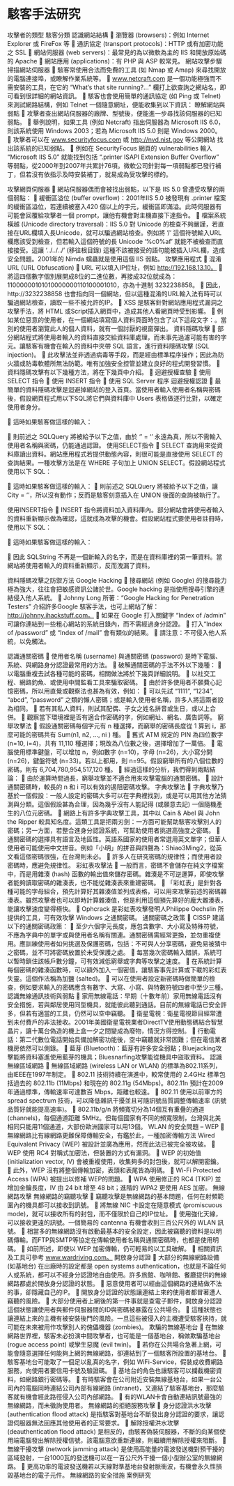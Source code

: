
# 駭客手法研究

攻擊者的類型
駭客分類
認識網站結構
	瀏覽器 (browsers)：例如 Internet Explorer 或 FireFox 等
	通訊協定 (transport protocols)：HTTP 或有加密功能之 SSL
	網站伺服器 (web servers)：最常見的為以微軟為主的 IIS 和開放原始碼的 Apache
	網站應用 (applications)：有 PHP 與 ASP 較常見。
網站攻擊步驟
掃描網站伺服器
	駭客常使用合法而免費的工具 (如 Nmap 或 Amap) 來尋找開放的電腦連接埠，或瞭解作業系統等。
	www.netcraft.com 是一個功能極強而不需安裝的工具，在它的 “What‘s that site running?...” 欄打上欲查詢之網站名，即可看到很詳細的網站資訊。
	駭客也會使用簡單的通訊協定 (如 Ping 或 Telnet) 來測試網路結構，例如 Telnet 一個隨意網址，便能收集到以下資訊：
瞭解網站與弱點
	攻擊者查出網站伺服器的廠牌、型號後，便能進一步尋找該伺服器的已知弱點。
	舉例說明，如果工具 (例如 Netcraft) 指出伺服器為 Microsoft IIS 6.0， 則該系統使用 Windows 2003；若為 Microsoft IIS 5.0 則是 Windows 2000。
	攻擊者可以在 www.securityfocus.com 或 http://nvd.nist.gov 等公開網站 找出該系統的已知弱點。
	例如在 SecurityFocus 網頁的 vulnerabilities 輸入 “Microsoft IIS 5.0” 就能找到包括 “.printer ISAPI Extension Buffer Overflow” 等弱點，從2000年到2007年共累計76項。微軟公司針對每一項弱點都已發行補丁，但若沒有依指示及時安裝補丁，就易成為受攻擊的標的。

攻擊網頁伺服器
	網站伺服器偶而會被找出弱點，以下是 IIS 5.0 曾遭受攻擊的兩個弱點：
	緩衝區溢位 (buffer overflow)：2001年IIS 5.0 被發現有 .printer 檔案的緩衝區溢位，若連續被塞入420 個以上的字元，緩衝區即滿溢。此時伺服器有可能會回覆給攻擊者一個 prompt，讓他有機會對主機直接下達指令。
	檔案系統橫越 (Unicode directory traversal)：IIS 5.0 對 Unicode 的檢查不夠嚴謹，若直接在URL欄填入長Unicode，就可以騙過網站檢查。例如將 ’/’ 這個符號輸入URL欄應該受到檢查，但若輸入這個符號的長 Unicode ‘%c0%af’ 就能不被檢查而直接接受。這讓 ‘../../../’ (移往根目錄) 這種不該被接受的語句能被插入URL欄，造成安全問題。2001年的 Nimda 蠕蟲就是使用這個 IIS 弱點。
攻擊應用程式
	混淆 URL (URL Obfuscation)
	URL 可以填入IP位址，例如 http://192.168.13.10。
	將這四個數字個別展開成8位的二進位數，再接成32位就成為：11000000101010000000110100001010，亦為十進制 3232238858。
	因此，http://3232238858 也會指向同一個網站，但以這種混淆的URL輸入法有時可以騙過網站檢查，讀取一些不被允許的IP。
	XSS 是駭客針對網站應用程式漏洞之攻擊手法，將 HTML 或Script插入網頁中，造成其他人看網頁時受到影響。
	例如某位惡意的使用者，在一個網站填寫個人資料頁面時包含了以下這段文字：<script>alert(‘This is a pop!’);</script>。當別的使用者瀏覽此人的個人資料，就有一個討厭的視窗彈出。
資料隱碼攻擊
	部分網站程式將使用者輸入的資料直接交給資料庫處理，而未事先過濾可能有害的字元。讓駭客有機會在輸入的資料中夾帶 SQL 語言，進行資料隱碼攻擊 (SQL injection)。
	此攻擊法並非透過病毒等手段，而是經由標準程序操作；因此為防火牆或防毒軟體所無法防範。唯有加強安全控管並建立良好的程式開發習慣。
	資料隱碼攻擊有以下幾種方法，將在下幾頁中介紹。
	迴避授權查驗
	使用 SELECT 指令
	使用 INSERT 指令
	使用 SQL Server 程序
迴避授權認證
	最簡單的資料隱碼攻擊是迴避掉網站的登入首頁。當使用者輸入使用者名稱與密碼後，假設網頁程式用以下SQL將它們與資料庫中 Users 表格做逐行比對，以確定使用者身分。

	這時如果駭客做這樣的輸入：

	則前述之 SQLQuery 將被給予以下之值，由於 ‘’ = ‘’ 永遠為真，所以不需輸入使用者名稱與密碼，仍能通過認證。 
使用SELECT指令
	SELECT 查詢用來從資料庫讀出資料。網站應用程式若提供動態內容，則很可能是直接使用 SELECT 的查詢結果。一種攻擊方法是在 WHERE 子句加上 UNION SELECT。假設網站程式使用以下 SQL：

	這時如果駭客做這樣的輸入：
	則前述之 SQLQuery 將被給予以下之值，讓 City = ‘’，所以沒有動作；反而是駭客刻意插入在 UNION 後面的查詢被執行了。 

使用INSERT指令
	INSERT 指令將資料加入資料庫內。部分網站會將使用者輸入的資料重新顯示做為確認，這就成為攻擊的機會。假設網站程式要使用者註冊時，使用以下 SQL：

	這時如果駭客做這樣的輸入：

	因此 SQLString 不再是一個新輸入的名字，而是在資料庫裡的第一筆資料。當網站將使用者輸入的資料重新顯示，反而洩漏了資料。

資料隱碼攻擊之防禦方法
Google Hacking
	搜尋網站 (例如 Google) 的搜尋能力極為強大，往往會把敏感資訊公諸於世。Google hacking 是指使用搜尋引擎的連結侵入他人系統。
	Johnny Long 所著：“Google Hacking for Penetration Testers” 介紹許多Google 駭客手法，也可上網站了解：http://johnny.ihackstuff.com。
	如果在 Google 打入關鍵字 “Index of /admin” 可讓你連結到一些粗心網站的系統目錄內，而不需經過身分認證。
	打入“Index of /password” 或 “Index of /mail” 會有類似的結果。
	請注意：不可侵入他人系統，以免觸法。


認識通關密碼
	使用者名稱 (username) 與通關密碼 (password) 是時下電腦、系統、與網路身分認證最常用的方法。
	破解通關密碼的手法不外以下幾種：
	以電腦重複去試各種可能的密碼，相關做法將於下幾頁詳細說明。
	以社交工程、網路釣魚、或使用中間監看工具來騙取密碼。
	由於許多使用者不願費心記憶密碼，所以用直覺或觀察法也甚為有效，例如：
	可以先試 “1111”, “1234”, “abcd”, “password” 之類的懶人密碼；或是輸入使用者名稱，許多人將這兩者設為相同。
	若有其私人資料，則試其配偶、子女之姓名拼音或生日，或以上合併。
	觀察當下環境裡是否有適合作密碼的字，例如網址、網名、廣告詞等。
窮舉攻擊法
	假設通關密碼每個字元有 n 種選擇，而窮舉的密碼長度從 1 算到 i，那麼可能的密碼共有 Sum(n1, n2, …, ni ) 種。
	舊式 ATM 規定的 PIN 為四位數字 (n=10, i=4)，共有 11,110 種選擇；現改為八位數之後，選擇增加了一萬倍。
	電腦使用標準鍵盤，可以增加 n，例如數字 (n=10)，字母 (n=26)，大小寫分開 (n=26)，鍵盤符號 (n=33)。若以上都用，則 n=95。假設窮舉所有的八個位數的密碼，則有 6,704,780,954,517,120 種。
	經過這樣的分析，我們得到兩點結論：
	由於運算時間過長，窮舉攻擊並不適合用來攻擊電腦的通關密碼。
	設計通關密碼時，較長的 n 和 i 可以有效的遏阻密碼攻擊。
字典攻擊法
	字典攻擊乃基於一個假設：一般人設定的密碼大多可以在字典裡找到，或是可以用其他方法猜測與分類。這個假設甚為合理，因為幾乎沒有人能記得 (或願意去記) 一個隨機產生的八位元密碼。
	網路上有許多字典攻擊工具，其中以 Cain & Abel 與 John the Ripper 較具知名度。這類工具是把兩刃劍：一方面可能幫助駭客攻擊別人的密碼；另一方面，若整合進身分認證系統，可幫助使用者挑選高強度之密碼。
	通關密碼的選擇具有語言及地區性。英語系國家的使用者常選用英文單字；但華人使用者可能使用中文拼音。例如「小明」的拼音與四聲為：Shiao3Ming2，從英文看這個密碼很強，在台灣則未必。
	許多人在研究密碼的規律性；而使用者設密碼時，應避免規律性。
彩虹表攻擊法
	一般而言，密碼不會儲存在純文字檔案中，而是用雜湊 (hash) 函數的輸出值來儲存密碼。雜湊是不可逆運算，即使攻擊者能夠讀取密碼的雜湊表，也不能從雜湊表來重建密碼。
	「彩虹表」是針對各種可能的字母組合，預先計算好其雜湊值並列成表格，可以用來攻擊前述的密碼雜湊表。雖然攻擊者也可以即時計算雜湊值，但是利用這個預先算好的龐大雜湊表，能讓攻擊速度變得極快。
	Ophcrack 是彩虹表攻擊發明人Philippe Oechslin 所提供的工具，可有效攻擊 Windows 之通關密碼。
通關密碼之政策
	CISSP 建議以下的通關密碼政策：
	至少六個字元長度，應包含數字、大小寫及特殊符號，不應為字典中的單字或與使用者名稱有關連。通關密碼需經常更換，並勿重複使用。應訓練使用者如何挑選及保護密碼，包括：不可與人分享密碼，避免易被猜中之密碼，並不可將密碼放置於未受保護之處。
	每當幾次密碼輸入錯誤，系統可以暫時鎖住該帳戶數分鐘，可有效減低窮舉或字典等攻擊之速度。
	在系統計算每個密碼的雜湊函數時，可以額外加入一個密值，讓駭客事先計算或下載的彩虹表失靈。這個作法稱為加鹽 (salted)。
	可以在使用者設定新密碼時做簡單的檢查，例如要求輸入的密碼應含有數字、大寫、小寫、與特數符號四者中至少三種。
認識無線通訊技術與弱點
	家用無線電話：早期（十數年前）家用無線電話沒有安全措施，若與鄰居使用同型機具，就能彼此聽到通話。目前的無線電話已安全許多，但若有適當的工具，仍然可以空中竊聽。
	衛星電視：衛星電視節目經常遭到未付費戶的非法接收。2001年美國衛星電視業者DirectTV使用動態碼結合智慧晶片，讓十萬台偽造的機上盒一夕之間變成為廢物，情況方得控制。
	行動電話：第二代數位電話開始具備加解密功能後，空中竊聽就非常困難；但在電信業者機房依然可以側錄。
	藍芽 (Bluetooth)：藍芽有許多安全弱點；Bluejacking攻擊能將資料塞進使用藍芽的機具；Bluesnarfing攻擊能從機具中盜取資料。
認識無線區域網路
	無線區域網路 (wireless LAN or WLAN) 的標準為802.11系列，由IEEE在1997年制定。
	802.11 技術持續在演進中，較常使用的 2.4GHz 標準包括過去的 802.11b (11Mbps) 和現在的 802.11g (54Mbps)。802.11n 預計在2009年通過標準，傳輸速率可達數百 Mbps，距離也較遠。
	802.11 使用以前軍方的 spread spectrum 技術，可以降低雜訊干擾並且可隨訊號品質調整傳輸速率 (訊號品質好就能提高速率)。
	802.11b/g/n 將頻寬切分為14個互有重疊的通道 (channels)，每個通道距離 5MHz。但每個國家有不同的頻寬限制，台灣與北美相同只能用11個通道，大部份歐洲國家可以用13個。
WLAN 的安全問題 – WEP
	無線網路比有線網路更難保障傳輸安全，有鑑於此，一種加密傳輸方法 Wired Equivalent Privacy (WEP) 被設計並廣為應用，然而此法已被完全被攻破。
	WEP 使用 RC4 對稱式加密法，但裝置的方式有漏洞。
	WEP 的初始值 (initialization vector, IV) 會被重複使用，收集夠多的封包後，就可以解開密鑰。
	此外，WEP 沒有將整個傳輸加密，表頭和表尾皆為明碼。
	Wi-Fi Protected Access (WPA) 被提出以修補 WEP的問題。
	WPA 使用修正的 RC4 (TKIP) 並增加金鑰長度，IV 由 24 bit 增至 48 bit；進階的 WPA2 更使用 AES 加密。
無線網路攻擊
無線網路的竊聽攻擊
	竊聽攻擊是無線網路的基本問題，任何在射頻範圍內的機具都可以接收到訊號。
	將無線 NIC 卡設定在隨意模式 (promiscuous mode)，就可以接收所有的封包，而不僅限於自己的IP位址。
	使用強化天線，可以接收更遠的訊號。一個簡易的 cantenna 有機會收到三百公尺外的 WLAN 訊號。
	相當多的無線網路沒有啟動最基本的安全設定，因此被竊聽的資料是以明碼傳輸。而FTP與SMTP等協定在傳輸使用者名稱與通關密碼時，也都是使用明碼。
	如前所述，即使以 WEP 加密傳輸，仍可輕易的以工具破解。
	相關資訊及工具可參考 www.wardriving.com。
開放身分認證
	大部分的無線網路設備 (如基地台) 在出廠時的設定都是 open systems authentication，也就是不論任何人或系統，都可以不經身分認證地自由使用。許多旅館、咖啡館、餐廳提供的無線網路都處於開放身分認證的狀態。
	惡意使用者可以經由這個網路的連結做不法的事，卻隱藏自己的IP。
	開放身分認證的狀態讓連結上來的使用者都冒著遭人竊聽的風險。
	大部分使用者上網後的第一件事就是查電子郵件，開放身分認證這個狀態讓使用者與郵件伺服器間的ID與密碼被暴露在公共場合。
	這種狀態也讓連結上來的主機有被安裝後門的風險。一旦這些被侵入的主機遭受駭客挾持，就可能在未來被用作攻擊別人的傀儡機器 (zombies)。
欺騙的無線基地台
	在無線網路世界裡，駭客未必扮演中間攻擊者，也可能是一個基地台，稱做欺騙基地台 (rogue access point) 或孿生惡魔 (evil twin)。
	若你在公共場合急著上網，可能會隨意選擇任何能夠上網的無線網路，卻連結到了一個駭客所設置的基地台。
	駭客基地台可能取了一個足以亂真的名字，例如 WiFi-Service，假裝成收費網路服務，向使用者要信用卡號及驗證碼。
	基地台的角色也讓駭客可以攔截機密資料，如網路銀行密碼等。
	有時駭客會在公司附近安裝無線基地台，如果一台公司內的電腦同時連結公司內部有線網路 (intranet)，又連結了駭客基地台，那麼駭客就有機會經此路徑侵入公司內部網路。
	有的WLAN卡會自動連結訊號最強的無線網路，而未徵詢使用者。
無線網路的拒絕服務攻擊
	身分認證洪水攻擊 (authentication flood attack) 是指駭客對基地台不斷發出身分認證的要求，讓認證伺服器無法回應其他使用者的正常要求。
	解除授權洪水攻擊 (deauthentication flood attack) 是相反的，由駭客偽裝伺服器，不斷的向某個使用端電腦發出解除授權信號，該電腦意欲重新連線，則繼續用解除授權來阻斷。
	無線干擾攻擊 (network jamming attack) 是使用高能量的電波發送機對預干擾的區域發射，一台1000瓦的發送機可以在一百公尺外干擾一個小型辦公室的無線網路。
	更高功率的電波發送機若以天線對準基地台發射脈衝波，有機會永久性損毀基地台的電子元件。
無線網路的安全措施
案例研究
